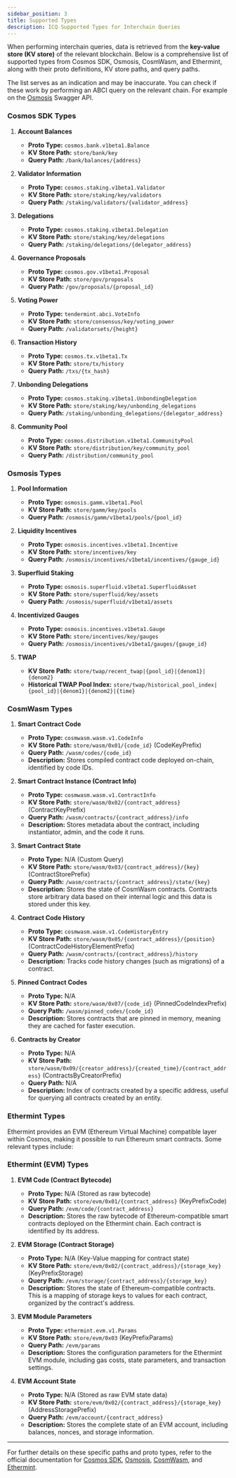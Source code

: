 ```yaml
---
sidebar_position: 3
title: Supported Types
description: ICQ Supported Types for Interchain Queries
---
```


When performing interchain queries, data is retrieved from the **key-value store (KV store)** of the relevant blockchain. Below is a comprehensive list of supported types from Cosmos SDK, Osmosis, CosmWasm, and Ethermint, along with their proto definitions, KV store paths, and query paths.

The list serves as an indication and may be inaccurate. You can check if these work by performing an ABCI query on the relevant chain. For example on the [Osmosis](https://lcd.osmosis.zone/swagger/#/Service/ABCIQuery) Swagger API.

### Cosmos SDK Types

1. **Account Balances**

   - **Proto Type:** `cosmos.bank.v1beta1.Balance`
   - **KV Store Path:** `store/bank/key`
   - **Query Path:** `/bank/balances/{address}`

2. **Validator Information**

   - **Proto Type:** `cosmos.staking.v1beta1.Validator`
   - **KV Store Path:** `store/staking/key/validators`
   - **Query Path:** `/staking/validators/{validator_address}`

3. **Delegations**

   - **Proto Type:** `cosmos.staking.v1beta1.Delegation`
   - **KV Store Path:** `store/staking/key/delegations`
   - **Query Path:** `/staking/delegations/{delegator_address}`

4. **Governance Proposals**

   - **Proto Type:** `cosmos.gov.v1beta1.Proposal`
   - **KV Store Path:** `store/gov/proposals`
   - **Query Path:** `/gov/proposals/{proposal_id}`

5. **Voting Power**

   - **Proto Type:** `tendermint.abci.VoteInfo`
   - **KV Store Path:** `store/consensus/key/voting_power`
   - **Query Path:** `/validatorsets/{height}`

6. **Transaction History**

   - **Proto Type:** `cosmos.tx.v1beta1.Tx`
   - **KV Store Path:** `store/tx/history`
   - **Query Path:** `/txs/{tx_hash}`

7. **Unbonding Delegations**

   - **Proto Type:** `cosmos.staking.v1beta1.UnbondingDelegation`
   - **KV Store Path:** `store/staking/key/unbonding_delegations`
   - **Query Path:** `/staking/unbonding_delegations/{delegator_address}`

8. **Community Pool**
   - **Proto Type:** `cosmos.distribution.v1beta1.CommunityPool`
   - **KV Store Path:** `store/distribution/key/community_pool`
   - **Query Path:** `/distribution/community_pool`

### Osmosis Types

1. **Pool Information**

   - **Proto Type:** `osmosis.gamm.v1beta1.Pool`
   - **KV Store Path:** `store/gamm/key/pools`
   - **Query Path:** `/osmosis/gamm/v1beta1/pools/{pool_id}`

2. **Liquidity Incentives**

   - **Proto Type:** `osmosis.incentives.v1beta1.Incentive`
   - **KV Store Path:** `store/incentives/key`
   - **Query Path:** `/osmosis/incentives/v1beta1/incentives/{gauge_id}`

3. **Superfluid Staking**

   - **Proto Type:** `osmosis.superfluid.v1beta1.SuperfluidAsset`
   - **KV Store Path:** `store/superfluid/key/assets`
   - **Query Path:** `/osmosis/superfluid/v1beta1/assets`

4. **Incentivized Gauges**

   - **Proto Type:** `osmosis.incentives.v1beta1.Gauge`
   - **KV Store Path:** `store/incentives/key/gauges`
   - **Query Path:** `/osmosis/incentives/v1beta1/gauges/{gauge_id}`

5. **TWAP**
   - **KV Store Path:** `store/twap/recent_twap|{pool_id}|{denom1}|{denom2}`
   - **Historical TWAP Pool Index:** `store/twap/historical_pool_index|{pool_id}|{denom1}|{denom2}|{time}`

### CosmWasm Types

1. **Smart Contract Code**

   - **Proto Type:** `cosmwasm.wasm.v1.CodeInfo`
   - **KV Store Path:** `store/wasm/0x01/{code_id}` (CodeKeyPrefix)
   - **Query Path:** `/wasm/codes/{code_id}`
   - **Description:** Stores compiled contract code deployed on-chain, identified by code IDs.

2. **Smart Contract Instance (Contract Info)**

   - **Proto Type:** `cosmwasm.wasm.v1.ContractInfo`
   - **KV Store Path:** `store/wasm/0x02/{contract_address}` (ContractKeyPrefix)
   - **Query Path:** `/wasm/contracts/{contract_address}/info`
   - **Description:** Stores metadata about the contract, including instantiator, admin, and the code it runs.

3. **Smart Contract State**

   - **Proto Type:** N/A (Custom Query)
   - **KV Store Path:** `store/wasm/0x03/{contract_address}/{key}` (ContractStorePrefix)
   - **Query Path:** `/wasm/contracts/{contract_address}/state/{key}`
   - **Description:** Stores the state of CosmWasm contracts. Contracts store arbitrary data based on their internal logic and this data is stored under this key.

4. **Contract Code History**

   - **Proto Type:** `cosmwasm.wasm.v1.CodeHistoryEntry`
   - **KV Store Path:** `store/wasm/0x05/{contract_address}/{position}` (ContractCodeHistoryElementPrefix)
   - **Query Path:** `/wasm/contracts/{contract_address}/history`
   - **Description:** Tracks code history changes (such as migrations) of a contract.

5. **Pinned Contract Codes**

   - **Proto Type:** N/A
   - **KV Store Path:** `store/wasm/0x07/{code_id}` (PinnedCodeIndexPrefix)
   - **Query Path:** `/wasm/pinned_codes/{code_id}`
   - **Description:** Stores contracts that are pinned in memory, meaning they are cached for faster execution.

6. **Contracts by Creator**
   - **Proto Type:** N/A
   - **KV Store Path:** `store/wasm/0x09/{creator_address}/{created_time}/{contract_address}` (ContractsByCreatorPrefix)
   - **Query Path:** N/A
   - **Description:** Index of contracts created by a specific address, useful for querying all contracts created by an entity.

### Ethermint Types

Ethermint provides an EVM (Ethereum Virtual Machine) compatible layer within Cosmos, making it possible to run Ethereum smart contracts. Some relevant types include:

### Ethermint (EVM) Types

1. **EVM Code (Contract Bytecode)**

   - **Proto Type:** N/A (Stored as raw bytecode)
   - **KV Store Path:** `store/evm/0x01/{contract_address}` (KeyPrefixCode)
   - **Query Path:** `/evm/code/{contract_address}`
   - **Description:** Stores the raw bytecode of Ethereum-compatible smart contracts deployed on the Ethermint chain. Each contract is identified by its address.

2. **EVM Storage (Contract Storage)**

   - **Proto Type:** N/A (Key-Value mapping for contract state)
   - **KV Store Path:** `store/evm/0x02/{contract_address}/{storage_key}` (KeyPrefixStorage)
   - **Query Path:** `/evm/storage/{contract_address}/{storage_key}`
   - **Description:** Stores the state of Ethereum-compatible contracts. This is a mapping of storage keys to values for each contract, organized by the contract's address.

3. **EVM Module Parameters**

   - **Proto Type:** `ethermint.evm.v1.Params`
   - **KV Store Path:** `store/evm/0x03` (KeyPrefixParams)
   - **Query Path:** `/evm/params`
   - **Description:** Stores the configuration parameters for the Ethermint EVM module, including gas costs, state parameters, and transaction settings.

4. **EVM Account State**
   - **Proto Type:** N/A (Stored as raw EVM state data)
   - **KV Store Path:** `store/evm/0x02/{contract_address}/{storage_key}` (AddressStoragePrefix)
   - **Query Path:** `/evm/account/{contract_address}`
   - **Description:** Stores the complete state of an EVM account, including balances, nonces, and storage information.

---

For further details on these specific paths and proto types, refer to the official documentation for [Cosmos SDK](https://docs.cosmos.network), [Osmosis](https://docs.osmosis.zone), [CosmWasm](https://docs.cosmwasm.com), and [Ethermint](https://docs.ethermint.zone).
